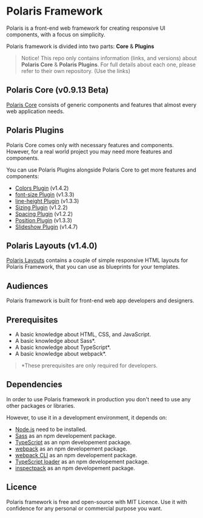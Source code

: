 # Polaris Framework

Polaris is a front-end web framework for creating responsive UI components, with a focus on simplicity.

Polaris framework is divided into two parts: **Core** & **Plugins**

> Notice!
> This repo only contains information (links, and versions) about **Polaris Core** & **Polaris Plugins**.
> For full details about each one, please refer to their own repository. (Use the links)


## Polaris Core (v0.9.13 Beta)

[Polaris Core](https://github.com/heminsatya/polaris-core) consists of generic components and features that almost every web application needs.


## Polaris Plugins

Polaris Core comes only with necessary features and components. However, for a real world project you may need more features and components.

You can use Polaris Plugins alongside Polaris Core to get more features and components:

- [Colors Plugin](https://github.com/heminsatya/polaris-colors) (v1.4.2)
- [font-size Plugin](https://github.com/heminsatya/polaris-font-size) (v1.3.3)
- [line-height Plugin](https://github.com/heminsatya/polaris-line-height) (v1.3.3)
- [Sizing Plugin](https://github.com/heminsatya/polaris-sizing) (v1.2.2)
- [Spacing Plugin](https://github.com/heminsatya/polaris-spacing) (v1.2.2)
- [Position Plugin](https://github.com/heminsatya/polaris-position) (v1.3.3)
- [Slideshow Plugin](https://github.com/heminsatya/polaris-slideshow) (v1.4.7)


## Polaris Layouts (v1.4.0)

[Polaris Layouts](https://github.com/heminsatya/polaris-layouts) contains a couple of simple responsive HTML layouts for Polaris Framework, that you can use as blueprints for your templates.


## Audiences

Polaris framework is built for front-end web app developers and designers.


## Prerequisites

* A basic knowledge about HTML, CSS, and JavaScript.
* A basic knowledge about Sass*.
* A basic knowledge about TypeScript*.
* A basic knowledge about webpack*.

> *These prerequisites are only required for developers.


## Dependencies

In order to use Polaris framework in production you don't need to use any other packages or libraries.

However, to use it in a development environment, it depends on:

* [Node.js](https://nodejs.org/en/) need to be installed.
* [Sass](https://www.npmjs.com/package/sass) as an npm developement package.
* [TypeScript](https://www.npmjs.com/package/typescript) as an npm developement package.
* [webpack](https://www.npmjs.com/package/webpack) as an npm developement package.
* [webpack CLI](https://www.npmjs.com/package/webpack-cli) as an npm developement package.
* [TypeScript loader](https://www.npmjs.com/package/ts-loader) as an npm developement package.
* [inspectpack](https://www.npmjs.com/package/inspectpack) as an npm developement package.


## Licence

Polaris framework is free and open-source with MIT Licence. Use it with confidence for any personal or commercial purpose you want.
